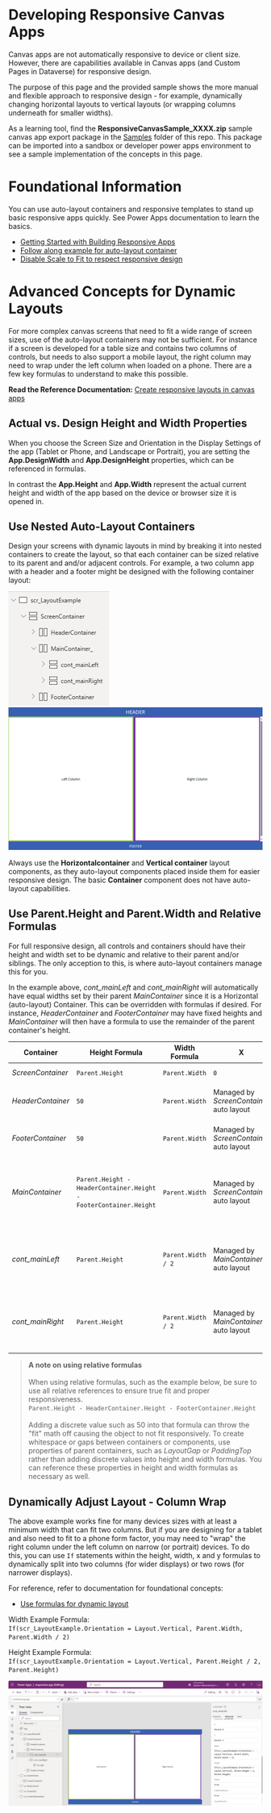 # Developing Responsive Canvas Apps
Canvas apps are not automatically responsive to device or client size. However, there are capabilities available in Canvas apps (and Custom Pages in Dataverse) for responsive design. 

The purpose of this page and the provided sample shows the more manual and flexible approach to responsive design - for example, dynamically changing horizontal layouts to vertical layouts (or wrapping columns underneath for smaller widths).

As a learning tool, find the **ResponsiveCanvasSample_XXXX.zip** sample canvas app export package in the [Samples](./Samples/) folder of this repo. This package can be imported into a sandbox or developer power apps environment to see a sample implementation of the concepts in this page.

# Foundational Information
You can use auto-layout containers and responsive templates to stand up basic responsive apps quickly. See Power Apps documentation to learn the basics. 
* [Getting Started with Building Responsive Apps](https://learn.microsoft.com/en-us/power-apps/maker/canvas-apps/build-responsive-apps)
* [Follow along example for auto-layout container](https://learn.microsoft.com/en-us/power-apps/maker/canvas-apps/build-responsive-apps#example-for-auto-layout-container)
* [Disable Scale to Fit to respect responsive design](https://learn.microsoft.com/en-us/power-apps/maker/canvas-apps/create-responsive-layout#disable-scale-to-fit)

# Advanced Concepts for Dynamic Layouts
For more complex canvas screens that need to fit a wide range of screen sizes, use of the auto-layout containers may not be sufficient. For instance if a screen is developed for a table size and contains two columns of controls, but needs to also support a mobile layout, the right column may need to wrap under the left column when loaded on a phone. There are a few key formulas to understand to make this possible. 

**Read the Reference Documentation:** [Create responsive layouts in canvas apps](https://learn.microsoft.com/en-us/power-apps/maker/canvas-apps/create-responsive-layout)

## Actual vs. Design Height and Width Properties
When you choose the Screen Size and Orientation in the Display Settings of the app (Tablet or Phone, and Landscape or Portrait), you are setting the **App.DesignWidth** and **App.DesignHeight** properties, which can be referenced in formulas. 

In contrast the **App.Height** and **App.Width** represent the actual current height and width of the app based on the device or browser size it is opened in. 

## Use Nested Auto-Layout Containers
Design your screens with dynamic layouts in mind by breaking it into nested containers to create the layout, so that each container can be sized relative to its parent and and/or adjacent controls. For example, a two column app with a header and a footer might be designed with the following container layout:

![Use of Nested Containers](./Images/Responsive_ContainerLayout.png) ![Example Layout](./Images/Responsive_Layout.png)

Always use the **Horizontalcontainer** and **Vertical container** layout components, as they auto-layout components placed inside them for easier responsive design. The basic **Container** component does not have auto-layout capabilities. 

## Use Parent.Height and Parent.Width and Relative Formulas
For full responsive design, all controls and containers should have their height and width set to be dynamic and relative to their parent and/or siblings. The only acception to this, is where auto-layout containers manage this for you. 

In the example above, _cont_mainLeft_ and _cont_mainRight_ will automatically have equal widths set by their parent _MainContainer_ since it is a Horizontal (auto-layout) Container. This can be overridden with formulas if desired. For instance, _HeaderContainer_ and _FooterContainer_ may have fixed heights and _MainContainer_ will then have a formula to use the remainder of the parent container's height.

| Container  | Height Formula   | Width Formula   | X | Y | Note |
|-------------- | -------------- | -------------- | --------- |--------- | --------- |
| _ScreenContainer_ | `Parent.Height` | `Parent.Width` | `0` | `0` | fit to full size of app as loaded |
| _HeaderContainer_ | `50` | `Parent.Width` | Managed by _ScreenContainer_ auto layout | Managed by _ScreenContainer_ auto layout | fit to width of _ScreenContainer_, with a static height |
| _FooterContainer_ | `50` | `Parent.Width` | Managed by _ScreenContainer_ auto layout| Managed by _ScreenContainer_ auto layout | fit to width of _ScreenContainer_, with a static height |
| _MainContainer_ | `Parent.Height - HeaderContainer.Height - FooterContainer.Height` | `Parent.Width` | Managed by _ScreenContainer_ auto layout | Managed by _ScreenContainer_ auto layout | fit to width of _ScreenContainer_, fit to height of _ScreenContainer_ remaining after subtracting header and footer heights|
| _cont_mainLeft_ | `Parent.Height` | `Parent.Width / 2` | Managed by _MainContainer_ auto layout | Managed by _MainContainer_ auto layout | fit to exactly half of the _MainContainer_ width, while fitting to the full height of of the _MainContainer_ |
| _cont_mainRight_ | `Parent.Height` | `Parent.Width / 2` | Managed by _MainContainer_ auto layout | Managed by _MainContainer_ auto layout | fit to exactly half the _MainContainer_ width, while fitting to the full height of the _MainContainer_|

> **A note on using relative formulas** <br><br>
> When using relative formulas, such as the example below, be sure to use all relative references to ensure true fit and proper responsiveness. <br>
> `Parent.Height - HeaderContainer.Height - FooterContainer.Height` <br><br>
> Adding a discrete value such as 50 into that formula can throw the "fit" math off causing the object to not fit responsively. To create whitespace or gaps between containers or components, use properties of parent containers, such as _LayoutGap_ or _PaddingTop_ rather than adding discrete values into height and width formulas. You can reference these properties in height and width formulas as necessary as well. 

## Dynamically Adjust Layout - Column Wrap
The above example works fine for many devices sizes with at least a minimum width that can fit two columns. But if you are designing for a tablet and also need to fit to a phone form factor, you may need to "wrap" the right column under the left column on narrow (or portrait) devices. To do this, you can use `If` statements within the height, width, x and y formulas to dynamically split into two columns (for wider displays) or two rows (for narrower displays).

For reference, refer to documentation for foundational concepts:
* [Use formulas for dynamic layout](https://learn.microsoft.com/en-us/power-apps/maker/canvas-apps/create-responsive-layout#use-formulas-for-dynamic-layout)


Width Example Formula: <br>
`If(scr_LayoutExample.Orientation = Layout.Vertical, Parent.Width, Parent.Width / 2)`

Height Example Formula: <br>
`If(scr_LayoutExample.Orientation = Layout.Vertical, Parent.Height / 2, Parent.Height)`

![Use of Wrap Formulas Based on Screen Orientation](./Images/ResponsiveOrientationWrap.png)